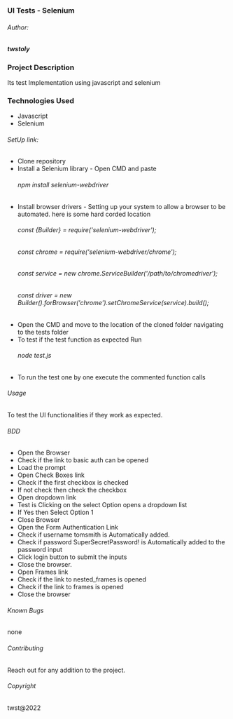 ### UI Tests - Selenium

###### Author:
##### twstoly

### Project Description
Its test Implementation using javascript and selenium

### Technologies Used
* Javascript
* Selenium

###### SetUp link:
* Clone repository
* Install a Selenium library -
  Open CMD and paste
  ###### npm install selenium-webdriver
* Install browser drivers - 
  Setting up your system to allow a browser to be automated. here is some hard corded location
  ###### const {Builder} = require('selenium-webdriver');
  ###### const chrome = require('selenium-webdriver/chrome');
  ###### const service = new chrome.ServiceBuilder('/path/to/chromedriver');
  ###### const driver = new Builder().forBrowser('chrome').setChromeService(service).build();
* Open the CMD and move to the location of the cloned folder navigating to the tests folder
* To test if the test function as expected Run
  ###### node test.js
* To run the test one by one execute the commented function calls

###### Usage
To test the UI functionalities if they work as expected.

###### BDD
* Open the Browser 
* Check if the link to basic auth can be opened 
* Load the prompt 
* Open Check Boxes link
* Check if the first checkbox is checked
* If not check then check the checkbox
* Open dropdown link
* Test is Clicking on the select Option opens a dropdown list
* If Yes then Select Option 1
* Close Browser
* Open the Form Authentication Link
* Check if username tomsmith is Automatically added. 
* Check if password SuperSecretPassword! is Automatically added to the password input 
* Click login button to submit the inputs
* Close the browser.
* Open Frames link
* Check if the link to nested_frames is opened
* Check if the link to frames is opened
* Close the browser

###### Known Bugs
none

###### Contributing
Reach out for any addition to the project.

###### Copyright
twst@2022
